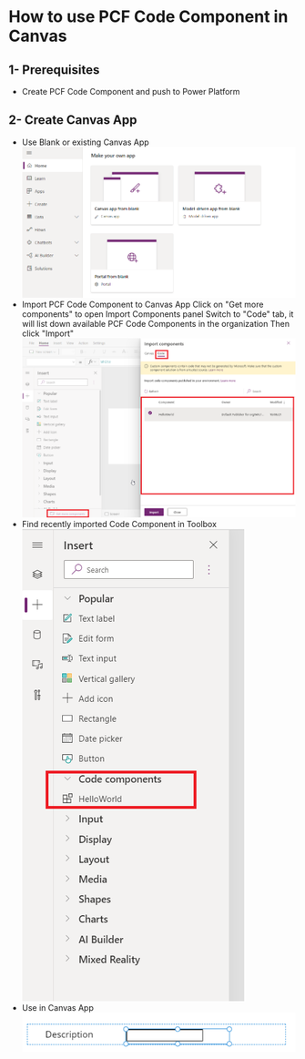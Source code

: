 # How to use PCF Code Component in Canvas

## 1- Prerequisites

- Create PCF Code Component and push to Power Platform

## 2- Create Canvas App

- Use Blank or existing Canvas App
  ![CreateCanvas](Images/CreateCanvasApp.png)
  <br/>
- Import PCF Code Component to Canvas App
  Click on "Get more components" to open Import Components panel
  Switch to "Code" tab, it will list down available PCF Code Components in the organization
  Then click "Import"
  ![ImportCanvas](Images/ImportPCFControl.png)
  <br/>
- Find recently imported Code Component in Toolbox
  ![CodeComponentToolbox](Images/CodeComponentToolbox.png)
  <br/>
- Use in Canvas App
  ![Usage](Images/Usage.png)
